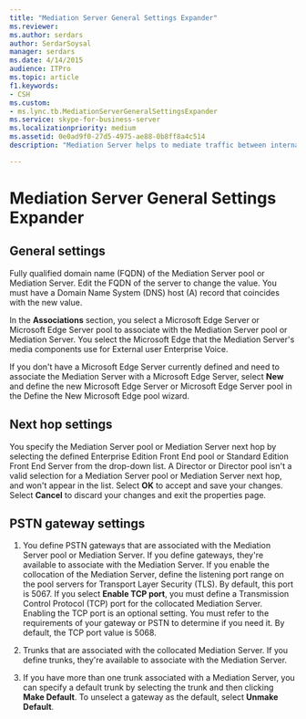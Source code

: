 ```yaml
---
title: "Mediation Server General Settings Expander"
ms.reviewer: 
ms.author: serdars
author: SerdarSoysal
manager: serdars
ms.date: 4/14/2015
audience: ITPro
ms.topic: article
f1.keywords:
- CSH
ms.custom:
- ms.lync.tb.MediationServerGeneralSettingsExpander
ms.service: skype-for-business-server
ms.localizationpriority: medium
ms.assetid: 0e0ad9f0-27d5-4975-ae88-0b8ff8a4c514
description: "Mediation Server helps to mediate traffic between internal Skype for Business Server and Public Switched telephone Network gateways."

---
```


# Mediation Server General Settings Expander

## General settings

Fully qualified domain name (FQDN) of the Mediation Server pool or Mediation Server. Edit the FQDN of the server to change the value. You must have a Domain Name System (DNS) host (A) record that coincides with the new value.
  
In the **Associations** section, you select a Microsoft Edge Server or Microsoft Edge Server pool to associate with the Mediation Server pool or Mediation Server. You select the Microsoft Edge that the Mediation Server's media components use for External user Enterprise Voice.
  
If you don't have a Microsoft Edge Server currently defined and need to associate the Mediation Server with a Microsoft Edge Server, select **New** and define the new Microsoft Edge Server or Microsoft Edge Server pool in the Define the New Microsoft Edge pool wizard.
  
## Next hop settings

You specify the Mediation Server pool or Mediation Server next hop by selecting the defined Enterprise Edition Front End pool or Standard Edition Front End Server from the drop-down list. A Director or Director pool isn't a valid selection for a Mediation Server pool or Mediation Server next hop, and won't appear in the list. Select **OK** to accept and save your changes. Select **Cancel** to discard your changes and exit the properties page.
  
## PSTN gateway settings

1. You define PSTN gateways that are associated with the Mediation Server pool or Mediation Server. If you define gateways, they're available to associate with the Mediation Server. If you enable the collocation of the Mediation Server, define the listening port range on the pool servers for Transport Layer Security (TLS). By default, this port is 5067. If you select **Enable TCP port**, you must define a Transmission Control Protocol (TCP) port for the collocated Mediation Server. Enabling the TCP port is an optional setting. You must refer to the requirements of your gateway or PSTN to determine if you need it. By default, the TCP port value is 5068.
    
2. Trunks that are associated with the collocated Mediation Server. If you define trunks, they're available to associate with the Mediation Server. 
    
3. If you have more than one trunk associated with a Mediation Server, you can specify a default trunk by selecting the trunk and then clicking **Make Default**. To unselect a gateway as the default, select **Unmake Default**. 
    

